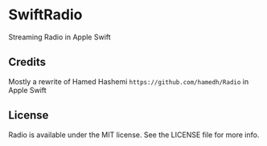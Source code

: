 SwiftRadio
==========

Streaming Radio in Apple Swift

## Credits

Mostly a rewrite of Hamed Hashemi `https://github.com/hamedh/Radio` in Apple Swift 

## License

Radio is available under the MIT license. See the LICENSE file for more info.

